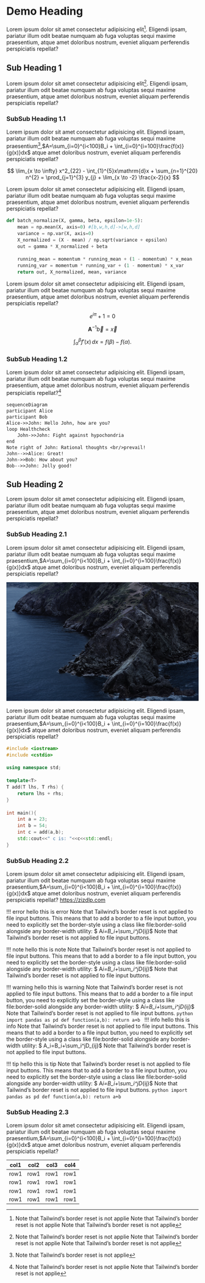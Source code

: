 # Demo Heading

Lorem ipsum dolor sit amet consectetur adipisicing elit[^1]. Eligendi ipsam, pariatur illum odit beatae numquam ab fuga voluptas sequi maxime praesentium, atque amet doloribus nostrum, eveniet aliquam perferendis perspiciatis repellat?

## Sub Heading 1

Lorem ipsum dolor sit amet consectetur adipisicing elit[^1]. Eligendi ipsam, pariatur illum odit beatae numquam ab fuga voluptas sequi maxime praesentium, atque amet doloribus nostrum, eveniet aliquam perferendis perspiciatis repellat?

### SubSub Heading 1.1

Lorem ipsum dolor sit amet consectetur adipisicing elit. Eligendi ipsam, pariatur illum odit beatae numquam ab fuga voluptas sequi maxime praesentium[^2],$A=\sum_{i=0}^{i<100}B_i + \int_{i=0}^{i=100}\frac{f(x)}{g(x)}dx$ atque amet doloribus nostrum, eveniet aliquam perferendis perspiciatis repellat?

$$
\lim_{x \to \infty} x^2_{22} - \int_{1}^{5}x\mathrm{d}x + \sum_{n=1}^{20} n^{2} = \prod_{j=1}^{3} y_{j}  + \lim_{x \to -2} \frac{x-2}{x}
$$

Lorem ipsum dolor sit amet consectetur adipisicing elit. Eligendi ipsam, pariatur illum odit beatae numquam ab fuga voluptas sequi maxime praesentium, atque amet doloribus nostrum, eveniet aliquam perferendis perspiciatis repellat?

```python
def batch_normalize(X, gamma, beta, epsilon=1e-5):
    mean = np.mean(X, axis=0) #[b,w,h,d]->[w,h,d]
    variance = np.var(X, axis=0)
    X_normalized = (X - mean) / np.sqrt(variance + epsilon)
    out = gamma * X_normalized + beta

    running_mean = momentum * running_mean + (1 - momentum) * x_mean
    running_var = momentum * running_var + (1 - momentum) * x_var
    return out, X_normalized, mean, variance
```

Lorem ipsum dolor sit amet consectetur adipisicing elit. Eligendi ipsam, pariatur illum odit beatae numquam ab fuga voluptas sequi maxime praesentium, atque amet doloribus nostrum, eveniet aliquam perferendis perspiciatis repellat?

$$
\begin{equation}
e^{i \pi} + 1 = 0
\end{equation}
$$

$$
\begin{equation}
\mathbf{A}^{-1}\vec{b} = \vec{x}
\end{equation}
$$

$$
\begin{equation}
 \int_\alpha^\beta f'(x) \, dx=f(\beta)-f(\alpha).
\end{equation}
$$

### SubSub Heading 1.2

Lorem ipsum dolor sit amet consectetur adipisicing elit. Eligendi ipsam, pariatur illum odit beatae numquam ab fuga voluptas sequi maxime praesentium, atque amet doloribus nostrum, eveniet aliquam perferendis perspiciatis repellat?[^3]

```mermaid
sequenceDiagram
participant Alice
participant Bob
Alice->>John: Hello John, how are you?
loop Healthcheck
    John->>John: Fight against hypochondria
end
Note right of John: Rational thoughts <br/>prevail!
John-->>Alice: Great!
John->>Bob: How about you?
Bob-->>John: Jolly good!
```

## Sub Heading 2

Lorem ipsum dolor sit amet consectetur adipisicing elit. Eligendi ipsam, pariatur illum odit beatae numquam ab fuga voluptas sequi maxime praesentium, atque amet doloribus nostrum, eveniet aliquam perferendis perspiciatis repellat?

### SubSub Heading 2.1

Lorem ipsum dolor sit amet consectetur adipisicing elit. Eligendi ipsam, pariatur illum odit beatae numquam ab fuga voluptas sequi maxime praesentium,$A=\sum_{i=0}^{i<100}B_i + \int_{i=0}^{i=100}\frac{f(x)}{g(x)}dx$ atque amet doloribus nostrum, eveniet aliquam perferendis perspiciatis repellat?

![screen](./assets/screen.png)

Lorem ipsum dolor sit amet consectetur adipisicing elit. Eligendi ipsam, pariatur illum odit beatae numquam ab fuga voluptas sequi maxime praesentium,$A=\sum_{i=0}^{i<100}B_i + \int_{i=0}^{i=100}\frac{f(x)}{g(x)}dx$ atque amet doloribus nostrum, eveniet aliquam perferendis perspiciatis repellat?

```c++
#include <iostream>
#include <cstdio>

using namespace std;

template<T>
T add(T lhs, T rhs) {
    return lhs + rhs;
}

int main(){
    int a = 23;
    int b = 54;
    int c = add(a,b);
    std::cout<<" c is: "<<c<<std::endl;
}
```

### SubSub Heading 2.2

Lorem ipsum dolor sit amet consectetur adipisicing elit. Eligendi ipsam, pariatur illum odit beatae numquam ab fuga voluptas sequi maxime praesentium,$A=\sum_{i=0}^{i<100}B_i + \int_{i=0}^{i=100}\frac{f(x)}{g(x)}dx$ atque amet doloribus nostrum, eveniet aliquam perferendis perspiciatis repellat?
<https://zizdlp.com>

!!! error hello this is error
    Note that Tailwind’s border reset is not applied to file input buttons. This means that to add a border to a file input button, you need to explicitly set the border-style using a class like file:border-solid alongside any border-width utility:
    $ A*i=B_i+\sum_i^jD*{ij}$
    Note that Tailwind’s border reset is not applied to file input buttons.

!!! note hello this is note
    Note that Tailwind’s border reset is not applied to file input buttons. This means that to add a border to a file input button, you need to explicitly set the border-style using a class like file:border-solid alongside any border-width utility:
    $ A*i=B_i+\sum_i^jD*{ij}$
    Note that Tailwind’s border reset is not applied to file input buttons.

!!! warning hello this is warning
    Note that Tailwind’s border reset is not applied to file input buttons. This means that to add a border to a file input button, you need to explicitly set the border-style using a class like file:border-solid alongside any border-width utility:
    $ A*i=B_i+\sum_i^jD*{ij}$
        Note that Tailwind’s border reset is not applied to file input buttons.
        ```python
        import pandas as pd
        def function(a,b):
            return a+b
        ```
!!! info hello this is info
    Note that Tailwind’s border reset is not applied to file input buttons. This means that to add a border to a file input button, you need to explicitly set the border-style using a class like file:border-solid alongside any border-width utility:
    $ A_i=B_i+\sum_i^jD_{ij}$
    Note that Tailwind’s border reset is not applied to file input buttons.

!!! tip hello this is tip
    Note that Tailwind’s border reset is not applied to file input buttons. This means that to add a border to a file input button, you need to explicitly set the border-style using a class like file:border-solid alongside any border-width utility:
    $ A*i=B_i+\sum_i^jD*{ij}$
    Note that Tailwind’s border reset is not applied to file input buttons.
    ```python
    import pandas as pd
    def function(a,b):
        return a+b
    ```

### SubSub Heading 2.3

Lorem ipsum dolor sit amet consectetur adipisicing elit. Eligendi ipsam, pariatur illum odit beatae numquam ab fuga voluptas sequi maxime praesentium,$A=\sum_{i=0}^{i<100}B_i + \int_{i=0}^{i=100}\frac{f(x)}{g(x)}dx$ atque amet doloribus nostrum, eveniet aliquam perferendis perspiciatis repellat?

| col1 | col2 | col3 | col4 |
| ---- | ---- | ---- | ---- |
| row1 | row1 | row1 | row1 |
| row1 | row1 | row1 | row1 |
| row1 | row1 | row1 | row1 |
| row1 | row1 | row1 | row1 |

[^1]: Note that Tailwind’s border reset is not applie Note that Tailwind’s border reset is not applie Note that Tailwind’s border reset is not applie
[^2]: Note that Tailwind’s border reset is not applie
[^3]: Note that Tailwind’s border reset is not applie Note that Tailwind’s border reset is not applie
